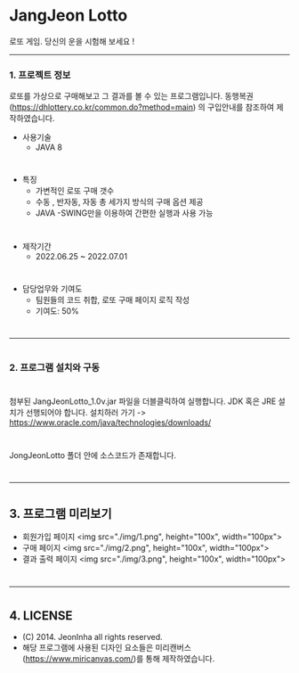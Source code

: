 # JangJeon Lotto
로또 게임. 당신의 운을 시험해 보세요 !
***
### 1. 프로젝트 정보
  로또를 가상으로 구매해보고 그 결과를 볼 수 있는 프로그램입니다. 동행복권(https://dhlottery.co.kr/common.do?method=main) 의 구입안내를 참조하여  제작하였습니다.
  
  - 사용기술
    - JAVA 8
#
  - 특징
    - 가변적인 로또 구매 갯수 
    - 수동 , 반자동, 자동 총 세가지 방식의 구매 옵션 제공
    - JAVA -SWING만을 이용하여 간편한 실행과 사용 가능
 #
- 제작기간
  - 2022.06.25 ~ 2022.07.01
#
- 담당업무와 기여도
  - 팀원들의 코드 취합, 로또 구매 페이지 로직 작성
  - 기여도: 50%
#
#
***
#
### 2. 프로그램 설치와 구동
#
첨부된 JangJeonLotto_1.0v.jar 파일을 더블클릭하여 실행합니다.
JDK 혹은 JRE 설치가 선행되어야 합니다.
  설치하러 가기 -> https://www.oracle.com/java/technologies/downloads/
#
JongJeonLotto 폴더 안에 소스코드가 존재합니다.
#
#
***
#
## 3. 프로그램 미리보기
- 회원가입 페이지
<img src="./img/1.png", height="100x", width="100px">
- 구매 페이지
<img src="./img/2.png", height="100x", width="100px">
- 결과 출력 페이지
<img src="./img/3.png", height="100x", width="100px">
#
#
***
#
## 4. LICENSE
- (C) 2014. JeonInha all rights reserved.
- 해당 프로그램에 사용된 디자인 요소들은 미리캔버스(https://www.miricanvas.com/)를 통해 제작하였습니다.

#
#
